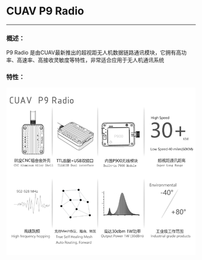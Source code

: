# CUAV P9 Radio

---

### 概述：

P9 Radio 是由CUAV最新推出的超视距无人机数据链路通讯模块，它拥有高功率、高速率、高接收灵敏度等特性，非常适合应用于无人机通讯系统

### 特性：

![](/assets/P900.png)



